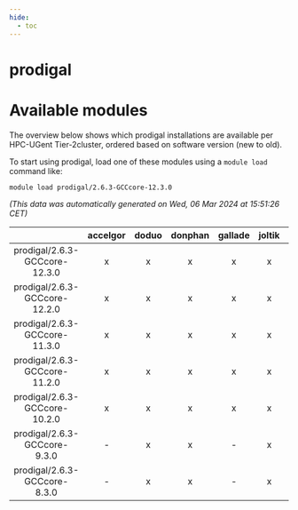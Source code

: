 ```yaml
---
hide:
  - toc
---
```


prodigal
========

# Available modules


The overview below shows which prodigal installations are available per HPC-UGent Tier-2cluster, ordered based on software version (new to old).

To start using prodigal, load one of these modules using a `module load` command like:

```shell
module load prodigal/2.6.3-GCCcore-12.3.0
```

*(This data was automatically generated on Wed, 06 Mar 2024 at 15:51:26 CET)*  

| |accelgor|doduo|donphan|gallade|joltik|skitty|
| :---: | :---: | :---: | :---: | :---: | :---: | :---: |
|prodigal/2.6.3-GCCcore-12.3.0|x|x|x|x|x|x|
|prodigal/2.6.3-GCCcore-12.2.0|x|x|x|x|x|x|
|prodigal/2.6.3-GCCcore-11.3.0|x|x|x|x|x|x|
|prodigal/2.6.3-GCCcore-11.2.0|x|x|x|x|x|x|
|prodigal/2.6.3-GCCcore-10.2.0|x|x|x|x|x|x|
|prodigal/2.6.3-GCCcore-9.3.0|-|x|x|-|x|x|
|prodigal/2.6.3-GCCcore-8.3.0|-|x|x|-|x|x|
